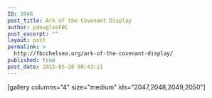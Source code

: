 ```yaml
---
ID: 2046
post_title: Ark of the Covenant Display
author: pdouglasFBC
post_excerpt: ""
layout: post
permalink: >
  http://fbcchelsea.org/ark-of-the-covenant-display/
published: true
post_date: 2015-05-20 08:43:21
---
```

[gallery columns="4" size="medium" ids="2047,2048,2049,2050"]